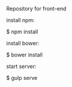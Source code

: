 Repository for front-end

install npm:

$ npm install

install bower:

$ bower install 

start server:

$ gulp serve
